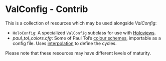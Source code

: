 # ValConfig - Contrib

This is a collection of resources which may be used alongside *ValConfig*:

- `HoloConfig`: A specialized `ValConfig` subclass for use with [Holoviews](https://holoviews.org/).
- *paul_tol_colors.cfg*: Some of Paul Tol’s [colour schemes](https://personal.sron.nl/~pault/data/colourschemes.pdf), importable as a config file. Uses [interpolation](https://docs.python.org/3/library/configparser.html#interpolation-of-values) to define the cycles.

Please note that these resources may have different levels of maturity.